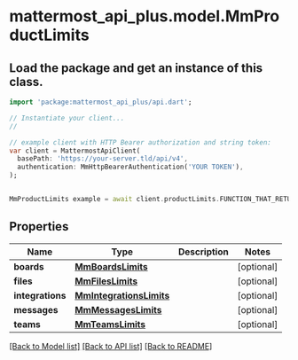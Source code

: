 # mattermost_api_plus.model.MmProductLimits

## Load the package and get an instance of this class.
```dart
import 'package:mattermost_api_plus/api.dart';

// Instantiate your client...
//

// example client with HTTP Bearer authorization and string token:
var client = MattermostApiClient(
  basePath: 'https://your-server.tld/api/v4',
  authentication: MmHttpBearerAuthentication('YOUR TOKEN'),
);


MmProductLimits example = await client.productLimits.FUNCTION_THAT_RETURNS_THIS_CLASS();

```

## Properties
Name | Type | Description | Notes
------------ | ------------- | ------------- | -------------
**boards** | [**MmBoardsLimits**](MmBoardsLimits.md) |  | [optional] 
**files** | [**MmFilesLimits**](MmFilesLimits.md) |  | [optional] 
**integrations** | [**MmIntegrationsLimits**](MmIntegrationsLimits.md) |  | [optional] 
**messages** | [**MmMessagesLimits**](MmMessagesLimits.md) |  | [optional] 
**teams** | [**MmTeamsLimits**](MmTeamsLimits.md) |  | [optional] 

[[Back to Model list]](../GENERATED_README.md#documentation-for-models) [[Back to API list]](../GENERATED_README.md#documentation-for-api-endpoints) [[Back to README]](../GENERATED_README.md)


